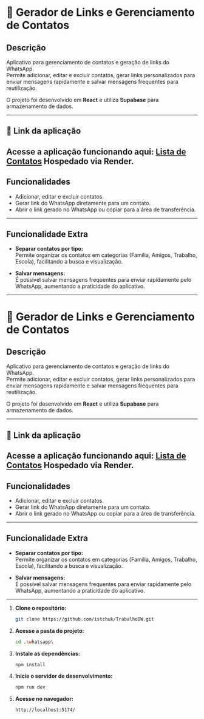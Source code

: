 # 📱 Gerador de Links e Gerenciamento de Contatos

## Descrição
Aplicativo para gerenciamento de contatos e geração de links do WhatsApp.  
Permite adicionar, editar e excluir contatos, gerar links personalizados para enviar mensagens rapidamente e salvar mensagens frequentes para reutilização.  

O projeto foi desenvolvido em **React** e utiliza **Supabase** para armazenamento de dados.

---

## 🔗 Link da aplicação
Acesse a aplicação funcionando aqui: [Lista de Contatos](https://listadecontatosdw.onrender.com)
Hospedado via Render.
---

## Funcionalidades

- Adicionar, editar e excluir contatos.
- Gerar link do WhatsApp diretamente para um contato.
- Abrir o link gerado no WhatsApp ou copiar para a área de transferência.  

---

## Funcionalidade Extra

- **Separar contatos por tipo:**  
  Permite organizar os contatos em categorias (Família, Amigos, Trabalho, Escola), facilitando a busca e visualização.

- **Salvar mensagens:**  
  É possível salvar mensagens frequentes para enviar rapidamente pelo WhatsApp, aumentando a praticidade do aplicativo.

---
# 📱 Gerador de Links e Gerenciamento de Contatos

## Descrição
Aplicativo para gerenciamento de contatos e geração de links do WhatsApp.  
Permite adicionar, editar e excluir contatos, gerar links personalizados para enviar mensagens rapidamente e salvar mensagens frequentes para reutilização.  

O projeto foi desenvolvido em **React** e utiliza **Supabase** para armazenamento de dados.

---

## 🔗 Link da aplicação
Acesse a aplicação funcionando aqui: [Lista de Contatos](https://listadecontatosdw.onrender.com)
Hospedado via Render.
---

## Funcionalidades

- Adicionar, editar e excluir contatos.
- Gerar link do WhatsApp diretamente para um contato.
- Abrir o link gerado no WhatsApp ou copiar para a área de transferência.  

---

## Funcionalidade Extra

- **Separar contatos por tipo:**  
  Permite organizar os contatos em categorias (Família, Amigos, Trabalho, Escola), facilitando a busca e visualização.

- **Salvar mensagens:**  
  É possível salvar mensagens frequentes para enviar rapidamente pelo WhatsApp, aumentando a praticidade do aplicativo.

---
1. **Clone o repositório:**
   ```bash
   git clone https://github.com/istchuk/TrabalhoDW.git

2. **Acesse a pasta do projeto:**
   ```bash
   cd .\whatsapp\
   
3. **Instale as dependências:**
   ```bash
   npm install
4. **Inicie o servidor de desenvolvimento:**
   ```bash
   npm run dev
5. **Acesse no navegador:**
   ```bash
   http://localhost:5174/
